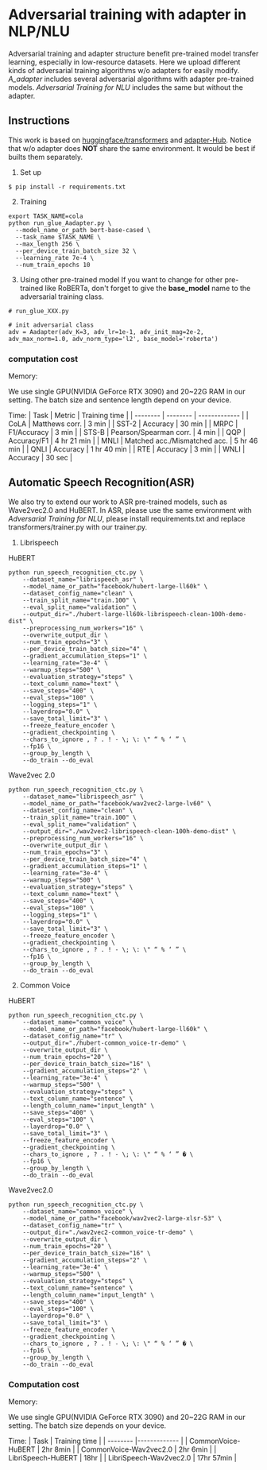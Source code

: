 # Adversarial training with adapter in NLP/NLU

Adversarial training and adapter structure benefit pre-trained model transfer learning, especially in low-resource datasets. Here we upload different kinds of adversarial training algorithms w/o adapters for easily modify. *A_adapter* includes several adversarial algorithms with adapter pre-trained models. *Adversarial Training for NLU* includes the same but without the adapter.

## Instructions
This work is based on [huggingface/transformers](https://github.com/huggingface/transformers) and [adapter-Hub](https://github.com/adapter-hub/adapter-transformers).
Notice that w/o adapter does **NOT** share the same environment. It would be best if builts them separately.

1. Set up
```
$ pip install -r requirements.txt
```
2. Training
```
export TASK_NAME=cola
python run_glue_Aadapter.py \
  --model_name_or_path bert-base-cased \
  --task_name $TASK_NAME \
  --max_length 256 \
  --per_device_train_batch_size 32 \
  --learning_rate 7e-4 \
  --num_train_epochs 10
```
3. Using other pre-trained model
If you want to change for other pre-trained like RoBERTa, don't forget to give the **base_model** name to the adversarial training class.
```
# run_glue_XXX.py

# init adversarial class
adv = Aadapter(adv_K=3, adv_lr=1e-1, adv_init_mag=2e-2, adv_max_norm=1.0, adv_norm_type='l2', base_model='roberta')
```

### computation cost
Memory:

We use single GPU(NVIDIA GeForce RTX 3090) and 20~22G RAM in our setting. The batch size and sentence length depend on your device.

Time:
|   Task   |  Metric  | Training time |
| -------- | -------- | ------------- |
|   CoLA   | Matthews corr. | 3 min |
|   SST-2  | Accuracy | 30 min |
|   MRPC   | F1/Accuracy | 3 min |
|   STS-B  | Pearson/Spearman corr. | 4 min |
|   QQP    | Accuracy/F1 | 4 hr 21 min |
|   MNLI   | Matched acc./Mismatched acc. | 5 hr 46 min |
|   QNLI   | Accuracy | 1 hr 40 min |
|   RTE    | Accuracy | 3 min |
|   WNLI   | Accuracy | 30 sec |


## Automatic Speech Recognition(ASR)
We also try to extend our work to ASR pre-trained models, such as Wave2vec2.0 and HuBERT.
In ASR, please use the same environment with *Adversarial Training for NLU*, please install requirements.txt and replace transformers/trainer.py with our trainer.py.

1. Librispeech

HuBERT
```
python run_speech_recognition_ctc.py \
	--dataset_name="librispeech_asr" \
	--model_name_or_path="facebook/hubert-large-ll60k" \
	--dataset_config_name="clean" \
	--train_split_name="train.100" \
	--eval_split_name="validation" \
	--output_dir="./hubert-large-ll60k-librispeech-clean-100h-demo-dist" \
	--preprocessing_num_workers="16" \
	--overwrite_output_dir \
	--num_train_epochs="3" \
	--per_device_train_batch_size="4" \
	--gradient_accumulation_steps="1" \
	--learning_rate="3e-4" \
	--warmup_steps="500" \
	--evaluation_strategy="steps" \
	--text_column_name="text" \
	--save_steps="400" \
	--eval_steps="100" \
	--logging_steps="1" \
	--layerdrop="0.0" \
	--save_total_limit="3" \
	--freeze_feature_encoder \
	--gradient_checkpointing \
	--chars_to_ignore , ? . ! - \; \: \" “ % ‘ ” \
	--fp16 \
	--group_by_length \
	--do_train --do_eval
```
Wave2vec 2.0
```
python run_speech_recognition_ctc.py \
	--dataset_name="librispeech_asr" \
	--model_name_or_path="facebook/wav2vec2-large-lv60" \
	--dataset_config_name="clean" \
	--train_split_name="train.100" \
	--eval_split_name="validation" \
	--output_dir="./wav2vec2-librispeech-clean-100h-demo-dist" \
	--preprocessing_num_workers="16" \
	--overwrite_output_dir \
	--num_train_epochs="3" \
	--per_device_train_batch_size="4" \
	--gradient_accumulation_steps="1" \
	--learning_rate="3e-4" \
	--warmup_steps="500" \
	--evaluation_strategy="steps" \
	--text_column_name="text" \
	--save_steps="400" \
	--eval_steps="100" \
	--logging_steps="1" \
	--layerdrop="0.0" \
	--save_total_limit="3" \
	--freeze_feature_encoder \
	--gradient_checkpointing \
	--chars_to_ignore , ? . ! - \; \: \" “ % ‘ ” \
	--fp16 \
	--group_by_length \
	--do_train --do_eval
```
2. Common Voice

HuBERT
```
python run_speech_recognition_ctc.py \
	--dataset_name="common_voice" \
	--model_name_or_path="facebook/hubert-large-ll60k" \
	--dataset_config_name="tr" \
	--output_dir="./hubert-common_voice-tr-demo" \
	--overwrite_output_dir \
	--num_train_epochs="20" \
	--per_device_train_batch_size="16" \
	--gradient_accumulation_steps="2" \
	--learning_rate="3e-4" \
	--warmup_steps="500" \
	--evaluation_strategy="steps" \
	--text_column_name="sentence" \
	--length_column_name="input_length" \
	--save_steps="400" \
	--eval_steps="100" \
	--layerdrop="0.0" \
	--save_total_limit="3" \
	--freeze_feature_encoder \
	--gradient_checkpointing \
	--chars_to_ignore , ? . ! - \; \: \" “ % ‘ ” � \
	--fp16 \
	--group_by_length \
	--do_train --do_eval 
```
Wave2vec2.0
```
python run_speech_recognition_ctc.py \
	--dataset_name="common_voice" \
	--model_name_or_path="facebook/wav2vec2-large-xlsr-53" \
	--dataset_config_name="tr" \
	--output_dir="./wav2vec2-common_voice-tr-demo" \
	--overwrite_output_dir \
	--num_train_epochs="20" \
	--per_device_train_batch_size="16" \
	--gradient_accumulation_steps="2" \
	--learning_rate="3e-4" \
	--warmup_steps="500" \
	--evaluation_strategy="steps" \
	--text_column_name="sentence" \
	--length_column_name="input_length" \
	--save_steps="400" \
	--eval_steps="100" \
	--layerdrop="0.0" \
	--save_total_limit="3" \
	--freeze_feature_encoder \
	--gradient_checkpointing \
	--chars_to_ignore , ? . ! - \; \: \" “ % ‘ ” � \
	--fp16 \
	--group_by_length \
	--do_train --do_eval 
```

### Computation cost
Memory:

We use single GPU(NVIDIA GeForce RTX 3090) and 20~22G RAM in our setting. The batch size depends on your device.

Time:
|   Task   | Training time |
| -------- |------------- |
|   CommonVoice-HuBERT   | 2hr 8min |
|   CommonVoice-Wav2vec2.0  | 2hr 6min |
|   LibriSpeech-HuBERT   | 18hr |
|   LibriSpeech-Wav2vec2.0  | 17hr 57min |
